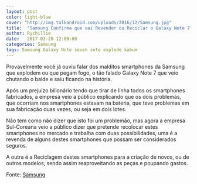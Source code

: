 ```yaml
---
layout: post
color: light-blue
cover: "http://img.talkandroid.com/uploads/2016/12/Samsung.jpg"
title:  "Samsung Confirma que vai Revender ou Reciclar o Galaxy Note 7"
author: Rychillie
date:   2017-03-28 12:00:00
categories: Samsung
tags: Samsung Galaxy Note seven sete explode kabum
---
```

Provavelmente você já ouviu falar dos malditos smartphones da Samsung que explodem ou que pegam fogo, o tão falado Galaxy Note 7 que veio chutando o balde e saiu ficando na história.

Após um prejuízo bilionário tendo que tirar de linha todos os smartphones fabricados, a empresa veio a público explicando que os dois problemas, que ocorriam nos smartphones estavam na bateria, que teve problemas em sua fabricação duas vezes, ou seja em dois lotes.

Não tem como não dizer que isto foi um problemão, mas agora a empresa Sul-Coreana veio a público dizer que pretende recolocar estes smartphones no mercado e trabalha com duas possibilidades, uma é a revenda de alguns destes smartphones que possam ser considerados seguros.

A outra é a Reciclagem destes smartphones para a criação de novos, ou de outros modelos, sendo assim reaproveitando as peças e poupando gastos.

Fonte: <a href="https://news.samsung.com/global/samsung-to-set-the-principles-to-recycle-of-returned-galaxy-note-7-devices-in-an-environmentally-friendly-way">Samsung</a>

<script async src="//pagead2.googlesyndication.com/pagead/js/adsbygoogle.js"></script>
<!-- Final_texto_okgnow -->
<ins class="adsbygoogle"
     style="display:block"
     data-ad-client="ca-pub-7837358846130941"
     data-ad-slot="9265933715"
     data-ad-format="auto"></ins>
<script>
(adsbygoogle = window.adsbygoogle || []).push({});
</script>
